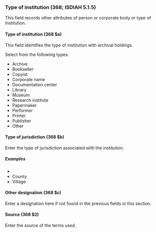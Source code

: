 ### Type of institution (368; ISDIAH 5.1.5)

This field records other attributes of person or corporate body or type of institution.

#### Type of institution (368 $a)

This field identifies the type of institution with archival holdings.

Select from the following types:

- Archive
- Bookseller
- Copyist
- Corporate name
- Documentation center
- Library
- Museum
- Research institute
- Papermaker
- Performer
- Printer
- Publisher
- Other

#### Type of jurisdiction (368 $b)

Enter the type of jurisdiction associated with the institution.

##### Examples
-
- County
- Village

#### Other designation (368 $c)

Enter a designation here if not found in the previous fields in this section.

#### Source (368 $2)

Enter the source of the terms used.
